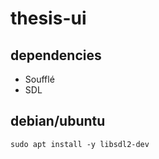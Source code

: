 # thesis-ui

## dependencies

* Soufflé
* SDL

## debian/ubuntu

```
sudo apt install -y libsdl2-dev
```
